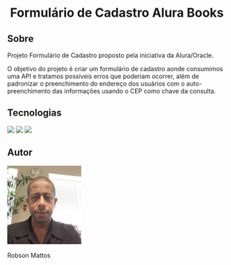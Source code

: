 <h1 align="center">Formulário de Cadastro Alura Books</h1>

<h2> Sobre </h2>
<p>Projeto Formulário de Cadastro proposto pela iniciativa da Alura/Oracle.</p>
<p>O objetivo do projeto é criar um formulário de cadastro aonde consumimos uma API e tratamos possíveis erros que poderiam ocorrer, além de padronizar o preenchimento do endereço dos usuários com o auto-preenchimento das informações usando o CEP como chave da consulta.</p>

<h2>Tecnologias</h2>

<div>
  <img src="https://img.shields.io/badge/HTML-239120?style-for-badge&logo-htmls&logoColor-white">
  <img src="https://img.shields.io/badge/CSS-239120?style-for-badge&logo-css3&logoColor-white">
  <img src="https://img.shields.io/badge/js-239120?style-for-badge&logo-htmls&logoColor-white">
</div>

<h2>Autor</h2>
<div>
  <img src="\img\Foto.jpeg" width="170" height="180" alt="Foto Robson">
  <p>Robson Mattos</p>
</div>
